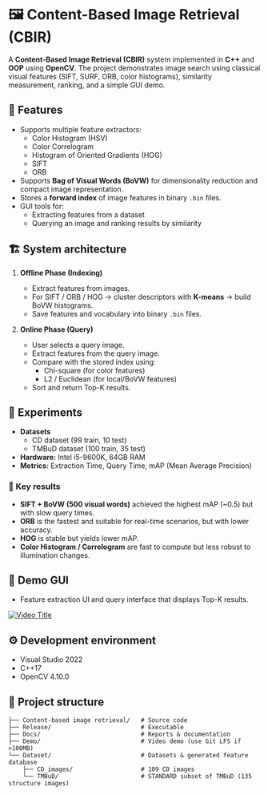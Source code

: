 # 🖼️ Content-Based Image Retrieval (CBIR)

A **Content-Based Image Retrieval (CBIR)** system implemented in **C++** and **OOP** using **OpenCV**. The project demonstrates image search using classical visual features (SIFT, SURF, ORB, color histograms), similarity measurement, ranking, and a simple GUI demo.

## 🚀 Features
- Supports multiple feature extractors:
  - Color Histogram (HSV)
  - Color Correlogram
  - Histogram of Oriented Gradients (HOG)
  - SIFT
  - ORB
- Supports **Bag of Visual Words (BoVW)** for dimensionality reduction and compact image representation.
- Stores a **forward index** of image features in binary `.bin` files.
- GUI tools for:
  - Extracting features from a dataset
  - Querying an image and ranking results by similarity

## 🏗️ System architecture
1. **Offline Phase (Indexing)**
   - Extract features from images.
   - For SIFT / ORB / HOG → cluster descriptors with **K-means** → build BoVW histograms.
   - Save features and vocabulary into binary `.bin` files.

2. **Online Phase (Query)**
   - User selects a query image.
   - Extract features from the query image.
   - Compare with the stored index using:
     - Chi-square (for color features)
     - L2 / Euclidean (for local/BoVW features)
   - Sort and return Top-K results.

## 🧪 Experiments
- **Datasets**
  - CD dataset (99 train, 10 test)
  - TMBuD dataset (100 train, 35 test)
- **Hardware:** Intel i5-9600K, 64GB RAM
- **Metrics:** Extraction Time, Query Time, mAP (Mean Average Precision)

### 🔹 Key results
- **SIFT + BoVW (500 visual words)** achieved the highest mAP (~0.5) but with slow query times.
- **ORB** is the fastest and suitable for real-time scenarios, but with lower accuracy.
- **HOG** is stable but yields lower mAP.
- **Color Histogram / Correlogram** are fast to compute but less robust to illumination changes.

## 📸 Demo GUI
- Feature extraction UI and query interface that displays Top-K results.

[![Video Title](https://img.youtube.com/vi/8pJurcQzZbE/0.jpg)](https://www.youtube.com/watch?v=8pJurcQzZbE)

## ⚙️ Development environment
- Visual Studio 2022
- C++17
- OpenCV 4.10.0

## 📂 Project structure
```text
├── Content-based image retrieval/   # Source code
├── Release/                         # Executable
├── Docs/                            # Reports & documentation
├── Demo/                            # Video demo (use Git LFS if >100MB)
└── Dataset/                         # Datasets & generated feature database
    ├── CD_images/                   # 109 CD images
    └── TMBuD/                       # STANDARD subset of TMBuD (135 structure images)
